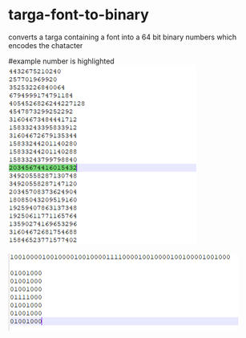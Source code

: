 # targa-font-to-binary
converts a targa containing a font into a 64 bit binary numbers which encodes the chatacter


#example number is highlighted
![Alt Text](https://raw.githubusercontent.com/nulface/targa-font-to-binary/main/number.PNG)

![Alt Text](https://raw.githubusercontent.com/nulface/targa-font-to-binary/main/letter%20h.png)
